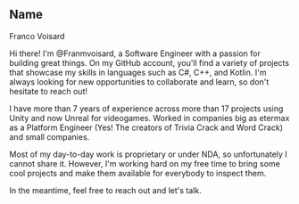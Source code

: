 ## Name
Franco Voisard 


Hi there! I'm @Franmvoisard, a Software Engineer with a passion for building great things. On my GitHub account, you'll find a variety of projects that showcase my skills in languages such as C#, C++, and Kotlin. I'm always looking for new opportunities to collaborate and learn, so don't hesitate to reach out!

I have more than 7 years of experience across more than 17 projects using Unity and now Unreal for videogames. Worked in companies big as etermax as a Platform Engineer (Yes! The creators of Trivia Crack and Word Crack) and small companies.

Most of my day-to-day work is proprietary or under NDA, so unfortunately I cannot share it. However, I'm working hard on my free time to bring some cool projects and make them available for everybody to inspect them.

In the meantime, feel free to reach out and let's talk.

<!---
Franmvoisard/Franmvoisard is a ✨ special ✨ repository because its `README.md` (this file) appears on your GitHub profile.
You can click the Preview link to take a look at your changes.
--->
